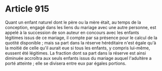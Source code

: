 # Article 915

Quant un enfant naturel dont le père ou la mère était, au temps de la conception, engagé dans les liens du mariage avec une autre personne, est appelé à la succession de son auteur en concours avec les enfants légitimes issus de ce mariage, il compte par sa présence pour le calcul de la quotité disponible ; mais sa part dans la réserve héréditaire n'est égale qu'à la moitié de celle qu'il aurait eue si tous les enfants, y compris lui-même, eussent été légitimes.   La fraction dont sa part dans la réserve est ainsi diminuée accroîtra aux seuls enfants issus du mariage auquel l'adultère a porté atteinte ; elle se divisera entre eux par égales portions.